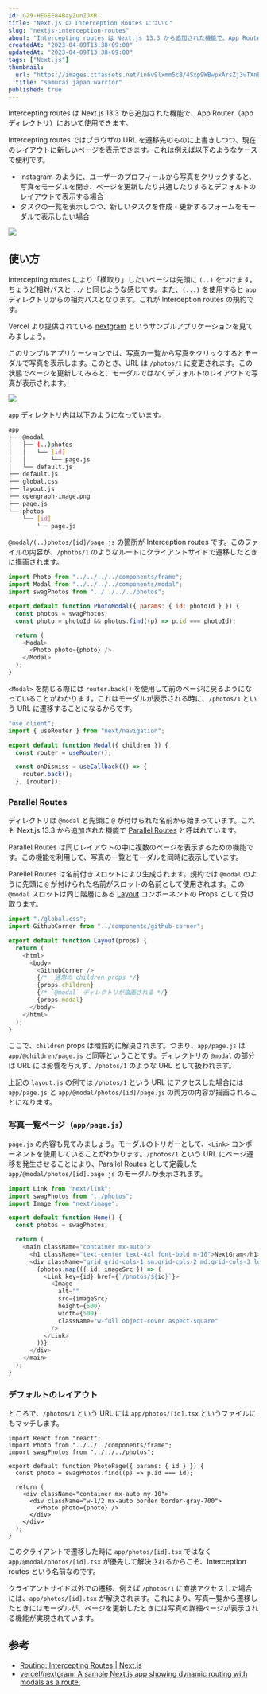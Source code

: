 ```yaml
---
id: G29-HEGEE84BayZunZJKR
title: "Next.js の Interception Routes について"
slug: "nextjs-interception-routes"
about: "Intercepting routes は Next.js 13.3 から追加された機能で、App Router（app ディレクトリ）において使用できます。Intercepting routes ではブラウザの URL を遷移先のものに上書きしつつ、現在のレイアウトに新しいページを表示できます。これは例えば Instagram のように、ユーザーのプロフィールから写真をクリックすると、写真をモーダルを開き、ページを更新したり共通したりするとデフォルトのレイアウトで表示する場合などに便利です。"
createdAt: "2023-04-09T13:38+09:00"
updatedAt: "2023-04-09T13:38+09:00"
tags: ["Next.js"]
thumbnail:
  url: "https://images.ctfassets.net/in6v9lxmm5c8/4Sxp9WBwpkArsZj3vTXnE1/0fc392ade0505df2688b32ca95db303e/___Pngtree___samurai_japan_warrior_8177656.png"
  title: "samurai japan warrior"
published: true
---
```

Intercepting routes は Next.js 13.3 から追加された機能で、App Router（app ディレクトリ）において使用できます。

Intercepting routes ではブラウザの URL を遷移先のものに上書きしつつ、現在のレイアウトに新しいページを表示できます。これは例えば以下のようなケースで便利です。

- Instagram のように、ユーザーのプロフィールから写真をクリックすると、写真をモーダルを開き、ページを更新したり共通したりするとデフォルトのレイアウトで表示する場合
- タスクの一覧を表示しつつ、新しいタスクを作成・更新するフォームをモーダルで表示したい場合

![](https://images.ctfassets.net/in6v9lxmm5c8/4RWYP3Qcrv3Lo7J9H7xgXa/ad172ed8244e4ba0774f2d17d0dae20b/instagram-example.gif)

## 使い方

Intercepting routes により「横取り」したいページは先頭に `(..)` をつけます。ちょうど相対パスと `../` と同じような感じです。また、`(...)` を使用すると `app` ディレクトリからの相対パスとなります。これが Interception routes の規約です。

Vercel より提供されている [nextgram](https://github.com/vercel/nextgram) というサンプルアプリケーションを見てみましょう。

このサンプルアプリケーションでは、写真の一覧から写真をクリックするとモーダルで写真を表示します。このとき、URL は `/photos/1` に変更されます。この状態でページを更新してみると、モーダルではなくデフォルトのレイアウトで写真が表示されます。

![](https://images.ctfassets.net/in6v9lxmm5c8/qIskyHzHD2xiBK1xcl88N/583ccc3b86afe8ed6f5b51029f1be6d2/next-gram.gif)

`app` ディレクトリ内は以下のようになっています。

```bash
app
├── @modal
│   ├── (..)photos
│   │   └── [id]
│   │       └── page.js
│   └── default.js
├── default.js
├── global.css
├── layout.js
├── opengraph-image.png
├── page.js
└── photos
    └── [id]
        └── page.js
```

`@modal/(..)photos/[id]/page.js` の箇所が Interception routes です。このファイルの内容が、`/photos/1` のようなルートにクライアントサイドで遷移したときに描画されます。

```tsx:app/@modal/(..)photos/[id]/page.js
import Photo from "../../../../components/frame";
import Modal from "../../../../components/modal";
import swagPhotos from "../../../../photos";

export default function PhotoModal({ params: { id: photoId } }) {
  const photos = swagPhotos;
  const photo = photoId && photos.find((p) => p.id === photoId);

  return (
    <Modal>
      <Photo photo={photo} />
    </Modal>
  );
}
```

`<Modal>` を閉じる際には `router.back()` を使用して前のページに戻るようになっていることがわかります。これはモーダルが表示される時に、`/photos/1` という URL に遷移することになるからです。

```tsx:components/modal/index.js
"use client";
import { useRouter } from "next/navigation";

export default function Modal({ children }) {
  const router = useRouter();

  const onDismiss = useCallback(() => {
    router.back();
  }, [router]);
```

### Parallel Routes

ディレクトリは `@modal` と先頭に `@` が付けられた名前から始まっています。これも Next.js 13.3 から追加された機能で [Parallel Routes](https://beta.nextjs.org/docs/routing/parallel-routes) と呼ばれています。

Parallel Routes は同じレイアウトの中に複数のページを表示するための機能です。この機能を利用して、写真の一覧とモーダルを同時に表示しています。

Parellel Routes は名前付きスロットにより生成されます。規約では `@modal` のように先頭に `@` が付けられた名前がスロットの名前として使用されます。この `@modal` スロットは同じ階層にある [Layout](https://beta.nextjs.org/docs/routing/pages-and-layouts#layouts) コンポーネントの Props として受け取ります。

```tsx:app/layout.js
import "./global.css";
import GithubCorner from "../components/github-corner";

export default function Layout(props) {
  return (
    <html>
      <body>
        <GithubCorner />
        {/*  通常の children props */}
        {props.children}
        {/* `@modal` ディレクトリが描画される */}
        {props.modal}
      </body>
    </html>
  );
}
```

ここで、`children` props は暗黙的に解決されます。つまり、`app/page.js` は `app/@children/page.js` と同等ということです。ディレクトリの `@modal` の部分は URL には影響を与えず、`/photos/1` のような URL として扱われます。

上記の `layout.js` の例では `/photos/1` という URL にアクセスした場合には `app/page.js` と `app/@modal/photos/[id]/page.js` の両方の内容が描画されることになります。

### 写真一覧ページ（`app/page.js`）

`page.js` の内容も見てみましょう。モーダルのトリガーとして、`<Link>` コンポーネントを使用していることがわかります。`/photos/1` という URL にページ遷移を発生させることにより、Parallel Routes として定義した `app/@modal/photos/[id].page.js` のモーダルが表示されます。

```tsx:app/page.js
import Link from "next/link";
import swagPhotos from "../photos";
import Image from "next/image";

export default function Home() {
  const photos = swagPhotos;

  return (
    <main className="container mx-auto">
      <h1 className="text-center text-4xl font-bold m-10">NextGram</h1>
      <div className="grid grid-cols-1 sm:grid-cols-2 md:grid-cols-3 lg:grid-cols-3 auto-rows-max	 gap-6 m-10">
        {photos.map(({ id, imageSrc }) => (
          <Link key={id} href={`/photos/${id}`}>
            <Image
              alt=""
              src={imageSrc}
              height={500}
              width={500}
              className="w-full object-cover aspect-square"
            />
          </Link>
        ))}
      </div>
    </main>
  );
}
```

### デフォルトのレイアウト

ところで、`/photos/1` という URL には `app/photos/[id].tsx` というファイルにもマッチします。

```tsx:app/photos/[id].tsx
import React from "react";
import Photo from "../../../components/frame";
import swagPhotos from "../../../photos";

export default function PhotoPage({ params: { id } }) {
  const photo = swagPhotos.find((p) => p.id === id);

  return (
    <div className="container mx-auto my-10">
      <div className="w-1/2 mx-auto border border-gray-700">
        <Photo photo={photo} />
      </div>
    </div>
  );
}
```

このクライアントで遷移した時に `app/photos/[id].tsx` ではなく `app/@modal/photos/[id].tsx` が優先して解決されるからこそ、Interception routes という名前なのです。

クライアントサイド以外での遷移、例えば `/photos/1` に直接アクセスした場合には、`app/photos/[id].tsx` が解決されます。これにより、写真一覧から遷移したときにはモーダルが、ページを更新したときには写真の詳細ページが表示される機能が実現されています。

## 参考

- [Routing: Intercepting Routes | Next.js](https://beta.nextjs.org/docs/routing/intercepting-routes)
- [vercel/nextgram: A sample Next.js app showing dynamic routing with modals as a route.](https://github.com/vercel/nextgram)

